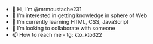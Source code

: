 - 👋 Hi, I’m @mrmoustache231
- 👀 I’m interested in getting knowledge in sphere of Web
- 🌱 I’m currently learning HTML, CSS, JavaScript
- 💞️ I’m looking to collaborate with someone
- 📫 How to reach me - tg: kto_kto322



